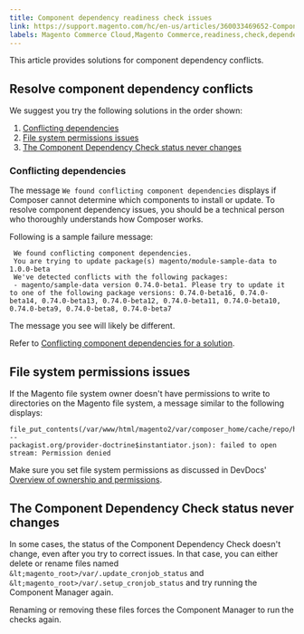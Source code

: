 ```yaml
---
title: Component dependency readiness check issues
link: https://support.magento.com/hc/en-us/articles/360033469652-Component-dependency-readiness-check-issues
labels: Magento Commerce Cloud,Magento Commerce,readiness,check,dependency,conflict,how to
---
```


This article provides solutions for component dependency conflicts.

## Resolve component dependency conflicts

We suggest you try the following solutions in the order shown:

1. [Conflicting dependencies](#trouble-depend-conflict)
1. [File system permissions issues](#trouble-depend-permission)
1. [The Component Dependency Check status never changes](#trouble-depend-state)

### Conflicting dependencies

The message `` We found conflicting component dependencies `` displays if Composer cannot determine which components to install or update. To resolve component dependency issues, you should be a technical person who thoroughly understands how Composer works.

Following is a sample failure message:

<pre><code class="language-terminal"> We found conflicting component dependencies.
 You are trying to update package(s) magento/module-sample-data to 1.0.0-beta
 We've detected conflicts with the following packages:
 - magento/sample-data version 0.74.0-beta1. Please try to update it to one of the following package versions: 0.74.0-beta16, 0.74.0-beta14, 0.74.0-beta13, 0.74.0-beta12, 0.74.0-beta11, 0.74.0-beta10, 0.74.0-beta9, 0.74.0-beta8, 0.74.0-beta7</code></pre>

<p class="info">The message you see will likely be different.</p>

Refer to [Conflicting component dependencies for a solution](https://support.magento.com/hc/en-us/articles/360033204651).

## File system permissions issues

If the Magento file system owner doesn't have permissions to write to directories on the Magento file system, a message similar to the following displays:

<pre><code class="language-terminal">file_put_contents(/var/www/html/magento2/var/composer_home/cache/repo/https---
packagist.org/provider-doctrine$instantiator.json): failed to open stream: Permission denied</code></pre>

Make sure you set file system permissions as discussed in DevDocs' [Overview of ownership and permissions](https://devdocs.magento.com/guides/v2.3/install-gde/prereq/file-sys-perms-over.html).

## The Component Dependency Check status never changes

In some cases, the status of the Component Dependency Check doesn't change, even after you try to correct issues. In that case, you can either delete or rename files named `` &lt;magento_root>/var/.update_cronjob_status `` and `` &lt;magento_root>/var/.setup_cronjob_status `` and try running the Component Manager again.

Renaming or removing these files forces the Component Manager to run the checks again.